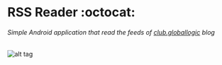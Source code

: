 # RSS Reader :octocat:
######  Simple Android application that read the feeds of [club.globallogic](http://club.globallogic.com.ar/) blog

![alt tag](https://dl.dropboxusercontent.com/u/1927961/rss_home.png)
